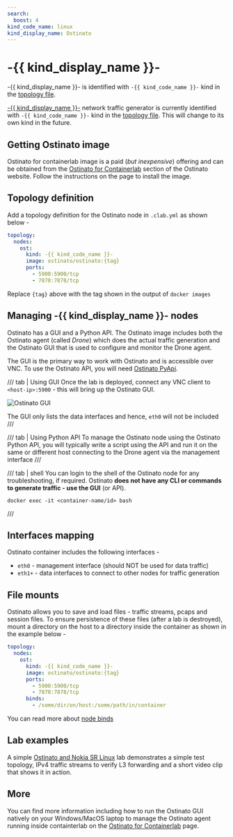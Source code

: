 ```yaml
---
search:
  boost: 4
kind_code_name: linux
kind_display_name: Ostinato
---
```

# -{{ kind_display_name }}-

-{{ kind_display_name }}- is identified with `-{{ kind_code_name }}-` kind in the [topology file](../topo-def-file.md).

[-{{ kind_display_name }}-](https://ostinato.org/) network traffic generator is currently identified with `-{{ kind_code_name }}-` kind in the [topology file](../topo-def-file.md). This will change to its own kind in the future.

## Getting Ostinato image

Ostinato for containerlab image is a paid (_but inexpensive_) offering and can be obtained from the [Ostinato for Containerlab](https://ostinato.org/pricing/clab) section of the Ostinato website. Follow the instructions on the page to install the image.

## Topology definition

Add a topology definition for the Ostinato node in `.clab.yml` as shown below -

```yaml
topology:
  nodes:
    ost:
      kind: -{{ kind_code_name }}-
      image: ostinato/ostinato:{tag}
      ports:
        - 5900:5900/tcp
        - 7878:7878/tcp
```

Replace `{tag}` above with the tag shown in the output of `docker images`

## Managing -{{ kind_display_name }}- nodes

Ostinato has a GUI and a Python API. The Ostinato image includes both the Ostinato agent (called _Drone_) which does the actual traffic generation and the Ostinato GUI that is used to configure and monitor the Drone agent.

The GUI is the primary way to work with Ostinato and is accessible over VNC. To use the Ostinato API, you will need [Ostinato PyApi](https://apiguide.ostinato.org/tutorial/).

/// tab | Using GUI
Once the lab is deployed, connect any VNC client to `<host-ip>:5900` - this will bring up the Ostinato GUI.

![Ostinato GUI](https://ostinato.org/images/ostinato-clab.png)

The GUI only lists the data interfaces and hence, `eth0` will not be included
///

/// tab | Using Python API
To manage the Ostinato node using the Ostinato Python API, you will typically write a script using the API and run it on the same or different host connecting to the Drone agent via the management interface
///

/// tab | shell
You can login to the shell of the Ostinato node for any troubleshooting, if required.
Ostinato **does not have any CLI or commands to generate traffic - use the GUI** (or API).

```
docker exec -it <container-name/id> bash
```

///

## Interfaces mapping

Ostinato container includes the following interfaces -

* `eth0` - management interface (should NOT be used for data traffic)
* `eth1+` - data interfaces to connect to other nodes for traffic generation

## File mounts

Ostinato allows you to save and load files - traffic streams, pcaps and session files. To ensure persistence of these files (after a lab is destroyed), mount a directory on the host to a directory inside the container as shown in the example below -

```yaml
topology:
  nodes:
    ost:
      kind: -{{ kind_code_name }}-
      image: ostinato/ostinato:{tag}
      ports:
        - 5900:5900/tcp
        - 7878:7878/tcp
      binds:
        - /some/dir/on/host:/some/path/in/container
```

You can read more about [node binds](../nodes.md#binds)

## Lab examples

A simple [Ostinato and Nokia SR Linux](../../lab-examples/ost-srl.md) lab demonstrates a simple test topology, IPv4 traffic streams to verify L3 forwarding and a short video clip that shows it in action.

## More

You can find more information including how to run the Ostinato GUI natively on your Windows/MacOS laptop to manage the Ostinato agent running inside containterlab on the [Ostinato for Containerlab](https://ostinato.org/pricing/clab) page.
